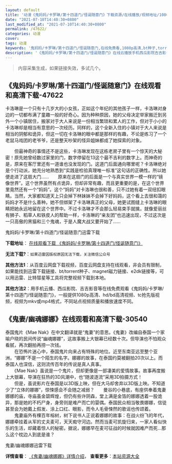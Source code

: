 ```yaml
---
layout: default
title: '动漫《鬼妈妈/卡罗琳/第十四道门/怪诞随意门》下载资源/在线播放/视频地址/1080p/高清/蓝光'
date: "2021-07-10T14:40:30+0800"
last_modified_at: "2021-07-10T14:40:30+0800"
permalink: /47622/
categories: 动漫
cover:
tags: 动漫
keywords: '鬼妈妈/卡罗琳/第十四道门/怪诞随意门,在线免费看,1080p高清,bt种子,torrent,百度云盘,magnet,磁力链,迅雷下载资源'
description: '《鬼妈妈/卡罗琳/第十四道门/怪诞随意门》在线云播放手机西瓜影院吉吉影音免费看，1080p高清bd/hd未删减完整版和tc抢先枪版，mkv/mp4格式，附带bt/torrent种子、magnet/磁力链、百度云盘、网盘资源迅雷下载链接'
---
```


>内容采集生成，如果链接失效，多试几个。


## 《鬼妈妈/卡罗琳/第十四道门/怪诞随意门》在线观看和高清下载-47622

卡洛琳是一个只有十几岁大的小女孩，正如这个年纪的其他孩子一样，卡洛琳对身边的一切都布满了童趣一般的好奇心。因为种种原因，她的父母决定举家搬迁到另外一个小镇居住，搬家对于大人来说是一份相当繁琐和累人的工作，但对于小小的卡洛琳却是相当有意思的一次经历。同样的，这个全新入住的小镇对于大人来说是相当的阴郁和诡异，但这一切在卡洛琳的眼中都是那样的有趣，不论是练习了一个老鼠马戏团的老爷爷，还是整天吵架的怪异姐妹都成了她探索的对象。</p>　　但最神奇的事情还不是这些，卡洛琳发现在这栋老房子里有一个惊天的大秘密！原先她曾经数过家里的门，数字停留在13这个最不吉利的数字上。而神奇的是，原来在客厅里还有一道谁也没发现的门。这道门后面通向哪里呢？卡洛琳绝对是个行动派，她充分地熟悉到“实践是检验真理唯一标准”这句话的正确性。所以她便走进了这扇大门……　　原来在这扇门的后面是一个与真实世界一模一样的“镜像世界”。这个世界虽然有点诡异，但却非常有趣，而且更重要的是，在这个世界里竟然还有一个&ldquo;妈妈”。这个&ldquo;妈妈”对卡洛琳也很和善，只不过她有着一双纽扣眼睛。当然，大家都知道天上只会掉下林妹妹不会掉下好妈妈，这个看上去很和蔼的妈妈才不是什么善种。她不但绑架了卡洛琳真正的父母，她更试图缝上卡洛琳的眼睛把她永远地留在这个世界中。不过卡洛琳才不会那么轻易束手就擒，就像爱丽丝有狮子、稻草人和铁皮人的帮助一样，卡洛琳的“亲友团&rdquo;也迅速出现，不过这次是一只高傲的黑猫和三个鬼魂，于是人魔大战又要开始了……


鬼妈妈/卡罗琳/第十四道门/怪诞随意门迅雷下载

**下载地址**： [在线观看下载 《鬼妈妈/卡罗琳/第十四道门/怪诞随意门》](https://www.993dy.com//vod-detail-id-6060.html) 


**无法下载?**：`如果迅雷因版权原因无法下载，关注微信公众号 `

**其他方法1**：从百度云网盘下载视频，百度云网盘支持在线观看，非会员有限制，如果能找到迅雷下载链接、bt/torrent种子、magnet磁力链接、e2dk链接等，可以用迅雷、比特彗星等工具将完整视频下载到本地。

**其他方法2**：用手机云播、西瓜影院、吉吉影音等在线免费观看《鬼妈妈/卡罗琳/第十四道门/怪诞随意门》，一般提供1080p高清、hd/bd高清视频、tc抢先版视频，视频为mkv或mp4格式，不同站点视频质量和播放速度不同。


## 《鬼妻/幽魂娜娜》在线观看和高清下载-30540

泰国鬼片《Mae Nak》在中文翻译就是“鬼妻”的意思。《鬼妻》改编自泰国一个家喻户晓的民间传说“幽魂娜娜”，这故事搬上大银幕已经数十次。但导演也不怕观众看腻，再次翻拍再捞一次钱。<br />　　在恐怖片迷心中，泰国鬼片向来占有特殊的地位。近至东南亚远至整个亚洲，&ldquo;娜娜”不是一个陌生的名字。娜娜的故事，在泰国约莫被翻拍20次以上。而泰国人也深信，这则流传百年的传说是真人真事。<br />　　《Mae Nak》虽说是一个鬼片，但却更像是一部凄美的爱情故事。故事再度搬上大银幕，导演在狂热的3D风潮中，也&ldquo;随波逐流”采用3D拍摄方式！<br />　　但是，虽说影片在泰国是以3D版上映，但在大马却舍弃以3D版上映。不知道少了“立体的娜娜&rdquo;，惊悚感会不会随之减弱？　　曼谷的小巷底，有座供奉着鬼妻娜娜的庙，寺庙虽金碧辉煌，但仍有些许阴森，堂上满是金箔的娜娜透着一股诡异，那是她的不朽尸身，身旁则是难产而亡的婴偶。泰国民众相当敬畏娜娜，信徒甚至会为她戴上假发、涂上口红、眼影，而令人毛骨悚然的歌谣也传颂着。<br />　　鬼妻庙外有棵百年榕树，树下说书人正说着娜娜的故事：在战火纷飞的年代，娜娜牵挂着从军的丈夫麦可，天天痴守河边。然而当麦可凯旋归来，一家人看似快乐的生活，却藏着惊人的秘密。据说，娜娜早在麦可征战的时候就因难产而死...那么这个枕边人到底是谁？


鬼妻/幽魂娜娜迅雷下载

**详情查看**： [《鬼妻/幽魂娜娜》详情介绍](/movie/30540/)， **查看更多**：[本站资源大全](/movie/t/all/)

